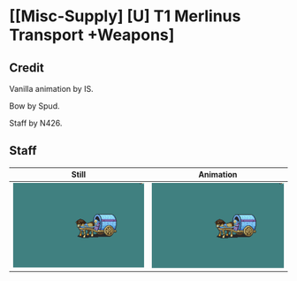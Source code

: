 # [\[Misc-Supply\] \[U\] T1 Merlinus Transport +Weapons]

## Credit

Vanilla animation by IS.

Bow by Spud.

Staff by N426.

## Staff

| Still | Animation |
| :---: | :-------: |
| ![Staff still](./Staff_000.png) | ![Staff animation](./Staff.gif) |
